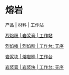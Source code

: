 # 熔岩

产品 | 材料 | 工作站

[烈焰粉 | 岩浆膏 | 工作站](/zh_cn/recipes/lava/blaze_powder__magma_cream__workstation.md)

[烈焰棒 | 烈焰粉 | 工作台: 无序](/zh_cn/recipes/lava/blaze_rod__blaze_powder__crafting_shapeless.md)

[岩浆块 | 熔岩桶 | 工作台](/zh_cn/recipes/lava/magma_block__lava_bucket__crafting.md)

[岩浆膏 | 岩浆块 | 工作台: 无序](/zh_cn/recipes/lava/magma_cream__magma_block__crafting_shapeless.md)

